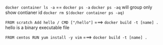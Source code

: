 `docker container ls -a` == `docker ps -a`
`docker ps -aq` will group only show contianer id
`docker rm $(docker container ps -aq)` 

`
FROM scratch
Add hello /
CMD ["/hello"]
`
===> `docker build -t [name] .`
hello is a binary executable file

`
FROM centos
RUN yum install -y vim
`
===> `docker build -t [name] .`